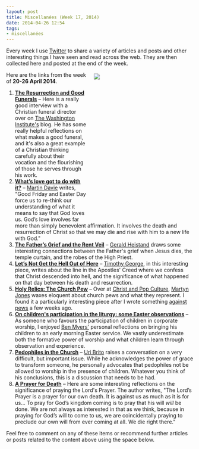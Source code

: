 ```yaml
---
layout: post
title: Miscellanées (Week 17, 2014)
date: 2014-04-26 12:54
tags:
- miscellanées
---
```

Every week I use <a href="http://twitter.com/jakebelder">Twitter</a> to share a variety of articles and posts and other interesting things I have seen and read across the web. They are then collected here and posted at the end of the week.

<div style="float: right; margin: 5px 1px 0px 20px; width: 267px; height: 400px;"><img src="https://dl.dropboxusercontent.com/u/3897986/Jake%20Blog%20Images/empty-church-pews.jpg"></div>
Here are the links from the week of <strong>20-26 April 2014</strong>.

<ol>
<li><strong><a href="http://bit.ly/1jKe5tt">The Resurrection and Good Funerals</a></strong> – Here is a really good interview with a Christian funeral director over on <a href="http://twitter.com/TWI_vocation">The Washington Institute's</a> blog. He has some really helpful reflections on what makes a good funeral, and it's also a great example of a Christian thinking carefully about their vocation and the flourishing of those he serves through his work.</li>

<li><strong><a href="http://bit.ly/1f2AqW1">What’s love got to do with it?</a></strong> – <a href="http://twitter.com/MartinBDavie">Martin Davie</a> writes, "Good Friday and Easter Day force us to re-think our understanding of what it means to say that God loves us. God’s love involves far more than simply benevolent affirmation. It involves the death and resurrection of Christ so that we may die and rise with him to a new life with God."</li>

<li><strong><a href="http://bit.ly/1jKizA4">The Father’s Grief and the Rent Veil</a></strong> – <a href="http://www.calvarymemorial.com/about/staff/#biogerald">Gerald Heistand</a> draws some interesting connections between the Father's grief when Jesus dies, the temple curtain, and the robes of the High Priest.</li>

<li><strong><a href="http://bit.ly/1lI8gOt">Let’s Not Get the Hell Out of Here</a></strong> – <a href="http://www.beesondivinity.com/timothygeorge_1">Timothy George</a>, in this interesting piece, writes about the line in the Apostles' Creed where we confess that Christ descended into hell, and the significance of what happened on that day between his death and resurrection.</li>

<li><strong><a href="http://bit.ly/1mHxUXp">Holy Relics: The Church Pew</a></strong> – Over at <a href="http://twitter.com/christandpc">Christ and Pop Culture</a>, <a href="https://twitter.com/martynwendell">Martyn Jones</a> waxes eloquent about church pews and what they represent. I found it a particularly interesting piece after I wrote something <a href="http://bit.ly/1mHxUXs">against pews</a> a few weeks ago.</li>

<li><strong><a href="http://bit.ly/1lI8xku">On children's participation in the liturgy: some Easter observations</a></strong> – As someone who favours the participation of children in corporate worship, I enjoyed <a href="http://twitter.com/FaithTheology">Ben Myers'</a> personal reflections on bringing his children to an early morning Easter service. We vastly underestimate both the formative power of worship and what children learn through observation and experience.</li>

<li><strong><a href="http://bit.ly/1htm0wW">Pedophiles in the Church</a></strong> – <a href="http://twitter.com/uribrito">Uri Brito</a> raises a conversation on a very difficult, but important issue. While he acknowledges the power of grace to transform someone, he personally advocates that pedophiles not be allowed to worship in the presence of children. Whatever you think of his conclusions, this is a discussion that needs to be had.</li>

<li><strong><a href="http://bit.ly/1nMvPqy">A Prayer for Death</a></strong> – Here are some interesting reflections on the significance of praying the Lord's Prayer. The author writes, "The Lord’s Prayer is a prayer for our own death. It is against us as much as it is for us... To pray for God’s kingdom coming is to pray that his will <em>will</em> be done. We are not always as interested in that as we think, because in praying for God’s will to come to us, we are coincidentally praying to preclude our own will from ever coming at all. We die right there."</li>
</ol>

Feel free to comment on any of these items or recommend further articles or posts related to the content above using the space below.
